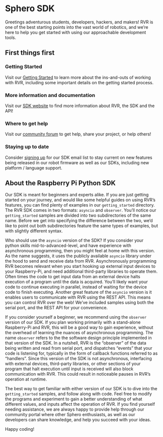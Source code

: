 # Sphero SDK

Greetings adventurous students, developers, hackers, and makers!  RVR is one of the best starting points into the vast world of robotics, and we’re here to help you get started with using our approachable development tools.

## First things first

### Getting Started

Visit our [Getting Started](http://sdk.sphero.com/getting_started) to learn more about the ins-and-outs of working with RVR, including some important details on the getting started process.

### More information and documentation

Visit our [SDK website](sdk.sphero.com) to find more information about RVR, the SDK and the API!

### Where to get help

Visit our [community forum](https://community.sphero.com/c/advanced-programming) to get help, share your project, or help others!

### Staying up to date

Consider [signing up](http://sdk.sphero.com/sign-up) for our SDK email list to stay current on new features being released in our robot firmware as well as our SDKs, including new platform / language support.  

## About the Raspberry Pi Python SDK

Our SDK is meant for beginners and experts alike. If you are just getting started on your journey, and would like some helpful guides on using RVR’s features, you can find plenty of examples in our `getting_started` directory.  The RVR SDK comes in two formats: `asyncio` and `observer`. You’ll notice our `getting_started` samples are divided into two subdirectories of the same name.  Before we get into specifying the difference between the two, we’d like to point out both subdirectories feature the same types of examples, but with slightly different syntax.

Who should use the `asyncio` version of the SDK? If you consider your python skills mid-to-advanced-level, and have experience with asynchronous programming, then you might feel at home with this version.  As the name suggests, it uses the publicly available `asyncio` library under the hood to send and receive data from RVR.  Asynchronously programming RVR becomes relevant when you start hooking up external input devices to your Raspberry-Pi, and need additional third-party libraries to operate them.  Often times the code to get input data from an external device halts execution of a program until the data is acquired.  You’ll likely want your code to continue executing in parallel, instead of waiting for the device code to finish executing.  Another great feature of the `asyncio` version is it enables users to communicate with RVR using the REST API.   This means you can control RVR over the web!  We’ve included samples using both the serial port, and the REST API for your convenience.

If you consider yourself a beginner, we recommend using the `observer` version of our SDK.  If you plan working primarily with a stand-alone Raspberry-Pi and RVR, this will be a good way to gain experience, without the overhead of learning the nuances of asynchronous programming.  The name `observer` refers to the the software design principle implemented in that version of the SDK.  In a nutshell, RVR is the “observer” of the data being written and read from serial port, and dispatches “events” that your code is listening for, typically in the form of callback functions referred to as “handlers”.  Since this version of the SDK is not asynchronous, interfacing with external devices, third-party libraries, or other sections of your program that halt execution until input is received will also block communication with RVR.  This could result in noticeable pauses in RVR’s operation at runtime.

The best way to get familiar with either version of our SDK is to dive into the `getting_started` samples, and follow along with code.  Feel free to modify the programs and experiment to gain a better understanding of what different values, and inputs affect the operation of RVR.  If you find yourself needing assistance, we are always happy to provide help through our community portal where other Sphero enthusiasts, as well as our developers can share knowledge, and help you succeed with your ideas.

Happy coding!
